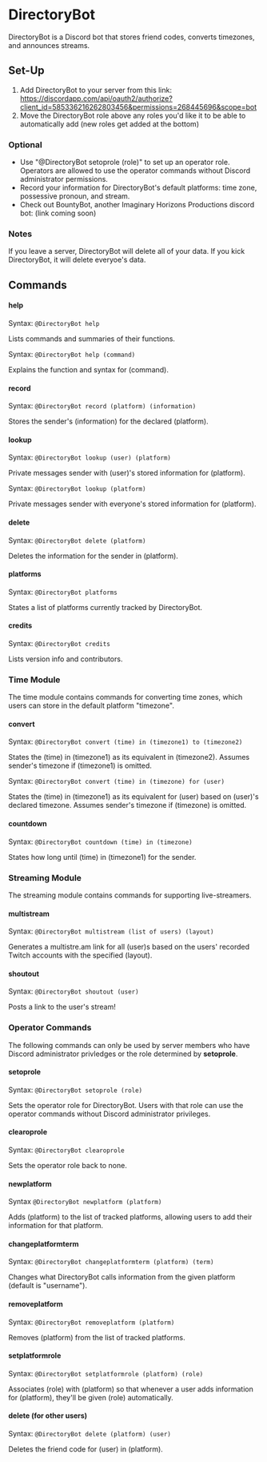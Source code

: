 # DirectoryBot
DirectoryBot is a Discord bot that stores friend codes, converts timezones, and announces streams.

## Set-Up
1. Add DirectoryBot to your server from this link: https://discordapp.com/api/oauth2/authorize?client_id=585336216262803456&permissions=268445696&scope=bot
2. Move the DirectoryBot role above any roles you'd like it to be able to automatically add (new roles get added at the bottom)

### Optional
* Use "@DirectoryBot setoprole (role)" to set up an operator role. Operators are allowed to use the operator commands without Discord administrator permissions.
* Record your information for DirectoryBot's default platforms: time zone, possessive pronoun, and stream.
* Check out BountyBot, another Imaginary Horizons Productions discord bot: (link coming soon)

### Notes
If you leave a server, DirectoryBot will delete all of your data. If you kick DirectoryBot, it will delete everyoe's data.

## Commands
#### help
Syntax: `@DirectoryBot help`

Lists commands and summaries of their functions.

Syntax: `@DirectoryBot help (command)`

Explains the function and syntax for (command).

#### record
Syntax: `@DirectoryBot record (platform) (information)`

Stores the sender's (information) for the declared (platform).

#### lookup
Syntax: `@DirectoryBot lookup (user) (platform)`

Private messages sender with (user)'s stored information for (platform).

Syntax: `@DirectoryBot lookup (platform)`

Private messages sender with everyone's stored information for (platform).

#### delete 
Syntax: `@DirectoryBot delete (platform)`

Deletes the information for the sender in (platform).

#### platforms
Syntax: `@DirectoryBot platforms`

States a list of platforms currently tracked by DirectoryBot.

#### credits
Syntax: `@DirectoryBot credits`

Lists version info and contributors.

### Time Module
The time module contains commands for converting time zones, which users can store in the default platform "timezone".
#### convert
Syntax: `@DirectoryBot convert (time) in (timezone1) to (timezone2)`

States the (time) in (timezone1) as its equivalent in (timezone2). Assumes sender's timezone if (timezone1) is omitted.

Syntax: `@DirectoryBot convert (time) in (timezone) for (user)`

States the (time) in (timezone1) as its equivalent for (user) based on (user)'s declared timezone. Assumes sender's timezone if (timezone) is omitted.

#### countdown
Syntax: `@DirectoryBot countdown (time) in (timezone)`

States how long until (time) in (timezone1) for the sender.

### Streaming Module
The streaming module contains commands for supporting live-streamers.
#### multistream
Syntax: `@DirectoryBot multistream (list of users) (layout)`

Generates a multistre.am link for all (user)s based on the users' recorded Twitch accounts with the specified (layout).

#### shoutout
Syntax: `@DirectoryBot shoutout (user)`

Posts a link to the user's stream!

### Operator Commands
The following commands can only be used by server members who have Discord administrator privledges or the role determined by **setoprole**.
#### setoprole
Syntax: `@DirectoryBot setoprole (role)`

Sets the operator role for DirectoryBot. Users with that role can use the operator commands without Discord administrator privileges.

#### clearoprole
Syntax: `@DirectoryBot clearoprole`

Sets the operator role back to none.

#### newplatform
Syntax `@DirectoryBot newplatform (platform)`

Adds (platform) to the list of tracked platforms, allowing users to add their information for that platform.

#### changeplatformterm
Syntax: `@DirectoryBot changeplatformterm (platform) (term)`

Changes what DirectoryBot calls information from the given platform (default is "username").

#### removeplatform
Syntax: `@DirectoryBot removeplatform (platform)`

Removes (platform) from the list of tracked platforms.

#### setplatformrole
Syntax: `@DirectoryBot setplatformrole (platform) (role)`

Associates (role) with (platform) so that whenever a user adds information for (platform), they'll be given (role) automatically.

#### delete (for other users)
Syntax: `@DirectoryBot delete (platform) (user)`

Deletes the friend code for (user) in (platform).

